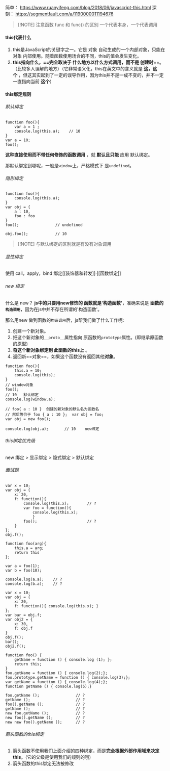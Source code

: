 简单： https://www.ruanyifeng.com/blog/2018/06/javascript-this.html
深刻： https://segmentfault.com/a/1190000011194676


> [!NOTE] 注意函数 func 和 func() 的区别
> 一个代表本身，一个代表调用

#### this代表什么

1. this是JavaScript的关键字之一。它是 对象 自动生成的一个内部对象，只能在 对象 内部使用。随着函数使用场合的不同，this的值会发生变化。
2. **this指向什么，==完全取决于 什么地方以什么方式调用，而不是 创建时**==。（比较多人误解的地方）（它非常语义化，this在英文中的含义就是 **这，这个** ，但这其实起到了一定的误导作用，因为this并不是一成不变的，并不一定一直指向当前 **这个**）

#### this绑定规则

###### 默认绑定
```
function foo(){
    var a = 1 ;
    console.log(this.a);    // 10
}
var a = 10;
foo();
```

**这种直接使用而不带任何修饰的函数调用** ，就 **默认且只能** 应用 默认绑定。

那默认绑定到哪呢，一般是`window`上，严格模式下 是`undefined`。

###### 隐形绑定

```
function foo(){
    console.log(this.a);
}
var obj = {
    a : 10,
    foo : foo
}
foo();                // undefined

obj.foo();            // 10
```


> [!NOTE] 与默认绑定的区别就是有没有对象调用

###### 显性绑定

使用 call，apply，bind 绑定[[装饰器和转发]]·[[函数绑定]]

###### new 绑定

什么是 new？
**js中的只要用new修饰的 函数就是'构造函数'**，准确来说是 **函数的`构造调用`**，因为在js中并不存在所谓的'构造函数'。

那么用new 做到函数的`构造调用`后，js帮我们做了什么工作呢:
1. 创建一个新对象。
2. 把这个新对象的`__proto__`属性指向 原函数的`prototype`属性。(即继承原函数的原型)
3. **将这个新对象绑定到 此函数的this上** 。
4. 返回新==对象==，如果这个函数没有返回其他**对象**。

```
function foo(){
    this.a = 10;
    console.log(this);
}
// window对象
foo(); 
// 10   默认绑定
console.log(window.a); 

// foo{ a : 10 }  创建的新对象的默认名为函数名
// 然后等价于 foo { a : 10 };  var obj = foo;
var obj = new foo();      
                          
console.log(obj.a);       // 10    new绑定
```

###### this绑定优先级
new 绑定 > 显示绑定 > 隐式绑定 > 默认绑定

###### 面试题
```
var x = 10;
var obj = {
    x: 20,
    f: function(){
        console.log(this.x);        // ?
        var foo = function(){ 
            console.log(this.x);    
            }
        foo();                      // ?
    }
};
obj.f();
```

```
function foo(arg){
    this.a = arg;
    return this
};

var a = foo(1);
var b = foo(10);

console.log(a.a);    // ?
console.log(b.a);    // ?
```

```
var x = 10;
var obj = {
    x: 20,
    f: function(){ console.log(this.x); }
};
var bar = obj.f;
var obj2 = {
    x: 30,
    f: obj.f
}
obj.f();
bar();
obj2.f();
```

```
function foo() {
    getName = function () { console.log (1); };
    return this;
}
foo.getName = function () { console.log(2);};
foo.prototype.getName = function () { console.log(3);};
var getName = function () { console.log(4);};
function getName () { console.log(5);}
 
foo.getName ();                // ?
getName ();                    // ?
foo().getName ();              // ?
getName ();                    // ?
new foo.getName ();            // ?
new foo().getName ();          // ?
new new foo().getName ();      // ?
```

###### 箭头函数的this绑定
1. 箭头函数不使用我们上面介绍的四种绑定，而是**完全根据外部作用域来决定this**。(它的父级是使用我们的规则的哦)
2. 箭头函数的this绑定无法被修改

